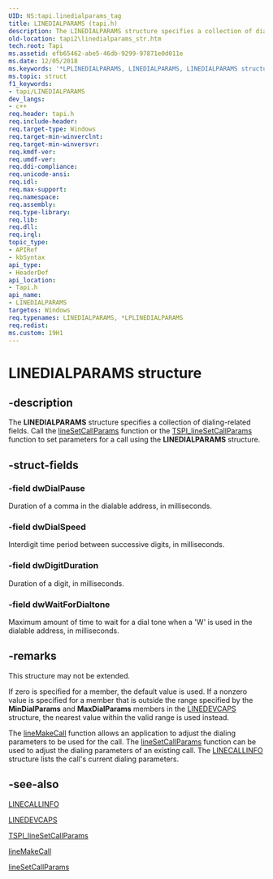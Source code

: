 ```yaml
---
UID: NS:tapi.linedialparams_tag
title: LINEDIALPARAMS (tapi.h)
description: The LINEDIALPARAMS structure specifies a collection of dialing-related fields. Call the lineSetCallParams function or the TSPI_lineSetCallParams function to set parameters for a call using the LINEDIALPARAMS structure.
old-location: tapi2\linedialparams_str.htm
tech.root: Tapi
ms.assetid: efb65462-abe5-46db-9299-97871e0d011e
ms.date: 12/05/2018
ms.keywords: '*LPLINEDIALPARAMS, LINEDIALPARAMS, LINEDIALPARAMS structure [TAPI 2.2], LPLINEDIALPARAMS, LPLINEDIALPARAMS structure pointer [TAPI 2.2], _tapi2_linedialparams_str, tapi/LINEDIALPARAMS, tapi/LPLINEDIALPARAMS, tapi2.linedialparams_str'
ms.topic: struct
f1_keywords:
- tapi/LINEDIALPARAMS
dev_langs:
- c++
req.header: tapi.h
req.include-header: 
req.target-type: Windows
req.target-min-winverclnt: 
req.target-min-winversvr: 
req.kmdf-ver: 
req.umdf-ver: 
req.ddi-compliance: 
req.unicode-ansi: 
req.idl: 
req.max-support: 
req.namespace: 
req.assembly: 
req.type-library: 
req.lib: 
req.dll: 
req.irql: 
topic_type:
- APIRef
- kbSyntax
api_type:
- HeaderDef
api_location:
- Tapi.h
api_name:
- LINEDIALPARAMS
targetos: Windows
req.typenames: LINEDIALPARAMS, *LPLINEDIALPARAMS
req.redist: 
ms.custom: 19H1
---
```


# LINEDIALPARAMS structure


## -description


The 
<b>LINEDIALPARAMS</b> structure specifies a collection of dialing-related fields. Call the 
<a href="https://docs.microsoft.com/windows/desktop/api/tapi/nf-tapi-linesetcallparams">lineSetCallParams</a> function or the 
<a href="https://docs.microsoft.com/windows/desktop/api/tspi/nf-tspi-tspi_linesetcallparams">TSPI_lineSetCallParams</a> function to set parameters for a call using the 
<b>LINEDIALPARAMS</b> structure.


## -struct-fields




### -field dwDialPause

Duration of a comma in the dialable address, in milliseconds.


### -field dwDialSpeed

Interdigit time period between successive digits, in milliseconds.


### -field dwDigitDuration

Duration of a digit, in milliseconds.


### -field dwWaitForDialtone

Maximum amount of time to wait for a dial tone when a 'W' is used in the dialable address, in milliseconds.


## -remarks



This structure may not be extended.

If zero is specified for a member, the default value is used. If a nonzero value is specified for a member that is outside the range specified by the <b>MinDialParams</b> and <b>MaxDialParams</b> members in the 
<a href="https://docs.microsoft.com/windows/desktop/api/tapi/ns-tapi-linedevcaps">LINEDEVCAPS</a> structure, the nearest value within the valid range is used instead.

The 
<a href="https://docs.microsoft.com/windows/desktop/api/tapi/nf-tapi-linemakecall">lineMakeCall</a> function allows an application to adjust the dialing parameters to be used for the call. The 
<a href="https://docs.microsoft.com/windows/desktop/api/tapi/nf-tapi-linesetcallparams">lineSetCallParams</a> function can be used to adjust the dialing parameters of an existing call. The 
<a href="https://docs.microsoft.com/windows/desktop/api/tapi/ns-tapi-linecallinfo">LINECALLINFO</a> structure lists the call's current dialing parameters.




## -see-also




<a href="https://docs.microsoft.com/windows/desktop/api/tapi/ns-tapi-linecallinfo">LINECALLINFO</a>



<a href="https://docs.microsoft.com/windows/desktop/api/tapi/ns-tapi-linedevcaps">LINEDEVCAPS</a>



<a href="https://docs.microsoft.com/windows/desktop/api/tspi/nf-tspi-tspi_linesetcallparams">TSPI_lineSetCallParams</a>



<a href="https://docs.microsoft.com/windows/desktop/api/tapi/nf-tapi-linemakecall">lineMakeCall</a>



<a href="https://docs.microsoft.com/windows/desktop/api/tapi/nf-tapi-linesetcallparams">lineSetCallParams</a>
 

 

